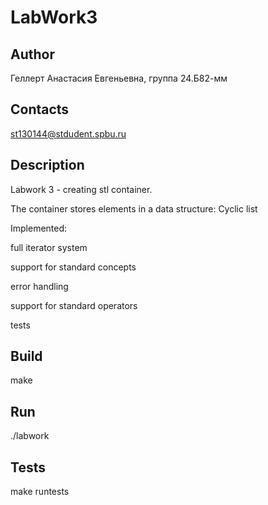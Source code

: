 # LabWork3
## Author
Геллерт Анастасия Евгеньевна, группа 24.Б82-мм
## Contacts
st130144@stdudent.spbu.ru

## Description
Labwork 3 - creating stl container.

The container stores elements in a data structure: Cyclic list

Implemented:

full iterator system

support for standard concepts

error handling

support for standard operators

tests

## Build
make

## Run
./labwork

## Tests
make runtests

